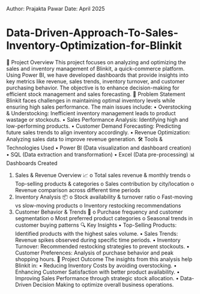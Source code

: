 Author: Prajakta Pawar
Date: April 2025

# Data-Driven-Approach-To-Sales-Inventory-Optimization-for-Blinkit
📌 Project Overview
This project focuses on analyzing and optimizing the sales and inventory management of Blinkit, a quick-commerce platform. Using Power BI, we have developed dashboards that provide insights into key metrics like revenue, sales trends, inventory turnover, and customer purchasing behavior. The objective is to enhance decision-making for efficient stock management and sales forecasting.
🎯 Problem Statement
Blinkit faces challenges in maintaining optimal inventory levels while ensuring high sales performance. The main issues include:
•	Overstocking & Understocking: Inefficient inventory management leads to product wastage or stockouts.
•	Sales Performance Analysis: Identifying high and low-performing products.
•	Customer Demand Forecasting: Predicting future sales trends to align inventory accordingly.
•	Revenue Optimization: Analyzing sales data to improve revenue generation.
🛠️ Tools & Technologies Used
•	Power BI (Data visualization and dashboard creation)
•	SQL (Data extraction and transformation)
•	Excel (Data pre-processing)
📊 Dashboards Created
1.	Sales & Revenue Overview 📈
o	Total sales revenue & monthly trends
o	Top-selling products & categories
o	Sales contribution by city/location
o	Revenue comparison across different time periods
2.	Inventory Analysis 📦
o	Stock availability & turnover ratio
o	Fast-moving vs slow-moving products
o	Inventory restocking recommendations
3.	Customer Behavior & Trends 🛒
o	Purchase frequency and customer segmentation
o	Most preferred product categories
o	Seasonal trends in customer buying patterns
🔍 Key Insights
•	Top-Selling Products: Identified products with the highest sales volume.
•	Sales Trends: Revenue spikes observed during specific time periods.
•	Inventory Turnover: Recommended restocking strategies to prevent stockouts.
•	Customer Preferences: Analysis of purchase behavior and peak shopping hours.
🚀 Project Outcome
The insights from this analysis help Blinkit in:
•	Reducing Inventory Costs by avoiding overstocking.
•	Enhancing Customer Satisfaction with better product availability.
•	Improving Sales Performance through strategic stock allocation.
•	Data-Driven Decision Making to optimize overall business operations.
